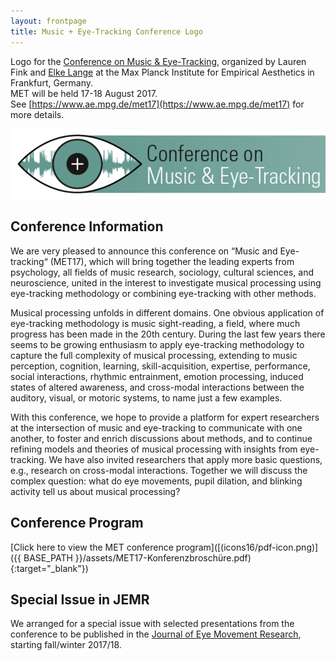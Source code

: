```yaml
---
layout: frontpage
title: Music + Eye-Tracking Conference Logo
---
```



Logo for the [Conference on Music & Eye-Tracking](https://www.ae.mpg.de/met17), organized by Lauren Fink and [Elke Lange](https://www.aesthetics.mpg.de/en/the-institute/people/lange.html) at the Max Planck Institute for Empirical Aesthetics in Frankfurt, Germany. <br/>
MET will be held 17-18 August 2017.  
See [https://www.ae.mpg.de/met17](https://www.ae.mpg.de/met17) for more details.

[![METimage](../../assets/publpics/METimage.png)](https://lkfink.github.io/pages/publpics/METimage.html)

## Conference Information
We are very pleased to announce this conference on “Music and Eye-tracking“ (MET17), which will bring together the leading experts from psychology, all fields of music research, sociology, cultural sciences, and neuroscience, united in the interest to investigate musical processing using eye-tracking methodology or combining eye-tracking with other methods.

Musical processing unfolds in different domains. One obvious application of eye-tracking methodology is music sight-reading, a field, where much progress has been made in the 20th century. During the last few years there seems to be growing enthusiasm to apply eye-tracking methodology to capture the full complexity of musical processing, extending to music perception, cognition, learning, skill-acquisition, expertise, performance, social interactions, rhythmic entrainment, emotion processing, induced states of altered awareness, and cross-modal interactions between the auditory, visual, or motoric systems, to name just a few examples.

With this conference, we hope to provide a platform for expert researchers at the intersection of music and eye-tracking to communicate with one another, to foster and enrich discussions about methods, and to continue refining models and theories of musical processing with insights from eye-tracking. We have also invited researchers that apply more basic questions, e.g., research on cross-modal interactions. Together we will discuss the complex question: what do eye movements, pupil dilation, and blinking activity tell us about musical processing?

## Conference Program
[Click here to view the MET conference program]([(icons16/pdf-icon.png)]({{ BASE_PATH }}/assets/MET17-Konferenzbroschüre.pdf){:target="_blank"})  

## Special Issue in JEMR
We arranged for a special issue with selected presentations from the conference to be published in the [Journal of Eye Movement Research](http://www.eyemovementresearch.com/), starting fall/winter 2017/18.




